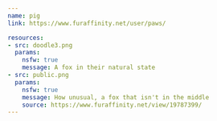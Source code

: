```yaml
---
name: pig
link: https://www.furaffinity.net/user/paws/

resources:
- src: doodle3.png
  params:
    nsfw: true
    message: A fox in their natural state
- src: public.png
  params:
    nsfw: true
    message: How unusual, a fox that isn't in the middle
    source: https://www.furaffinity.net/view/19787399/
---
```

